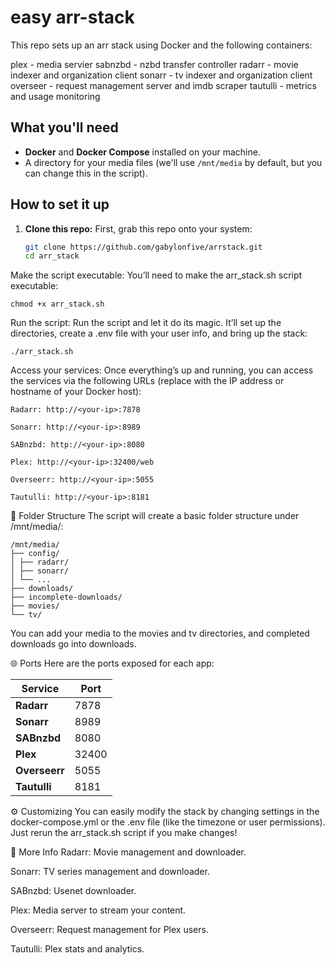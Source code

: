 # easy arr-stack

 This repo sets up an arr stack using Docker and the following containers:

 plex - media servier
 sabnzbd - nzbd transfer controller
 radarr - movie indexer and organization client
 sonarr - tv indexer and organization client
 overseer - request management server and imdb scraper
 tautulli - metrics and usage monitoring

##  What you'll need

- **Docker** and **Docker Compose** installed on your machine.
- A directory for your media files (we'll use `/mnt/media` by default, but you can change this in the script).

##  How to set it up

1. **Clone this repo:**
   First, grab this repo onto your system:
   ```bash
   git clone https://github.com/gabylonfive/arrstack.git
   cd arr_stack

Make the script executable:
You’ll need to make the arr_stack.sh script executable:
```
chmod +x arr_stack.sh
```
Run the script:
Run the script and let it do its magic. It’ll set up the directories, create a .env file with your user info, and bring up the stack:
```
./arr_stack.sh
```
Access your services:
Once everything’s up and running, you can access the services via the following URLs (replace <your-ip> with the IP address or hostname of your Docker host):
```
Radarr: http://<your-ip>:7878

Sonarr: http://<your-ip>:8989

SABnzbd: http://<your-ip>:8080

Plex: http://<your-ip>:32400/web

Overseerr: http://<your-ip>:5055

Tautulli: http://<your-ip>:8181
```

📂 Folder Structure
The script will create a basic folder structure under /mnt/media/:

```
/mnt/media/
├── config/
│ ├── radarr/
│ ├── sonarr/
│ └── ...
├── downloads/
├── incomplete-downloads/
├── movies/
└── tv/

```



You can add your media to the movies and tv directories, and completed downloads go into downloads.

🌐 Ports
Here are the ports exposed for each app:

| Service     | Port   |
|-------------|--------|
| **Radarr**  | 7878   |
| **Sonarr**  | 8989   |
| **SABnzbd** | 8080   |
| **Plex**    | 32400  |
| **Overseerr** | 5055 |
| **Tautulli** | 8181 |

⚙️ Customizing
You can easily modify the stack by changing settings in the docker-compose.yml or the .env file (like the timezone or user permissions). Just rerun the arr_stack.sh script if you make changes!

🤖 More Info
Radarr: Movie management and downloader.

Sonarr: TV series management and downloader.

SABnzbd: Usenet downloader.

Plex: Media server to stream your content.

Overseerr: Request management for Plex users.

Tautulli: Plex stats and analytics.


